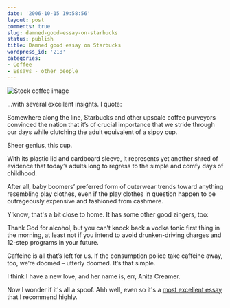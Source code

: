 ```yaml
---
date: '2006-10-15 19:58:56'
layout: post
comments: true
slug: damned-good-essay-on-starbucks
status: publish
title: Damned good essay on Starbucks
wordpress_id: '218'
categories:
- Coffee
- Essays - other people
---
```


![Stock coffee image](http://www.phfactor.net/wp-pics/190.espresso.jpg)

...with several excellent insights. I quote:



> 
Somewhere along the line, Starbucks and other upscale coffee purveyors convinced the nation that it’s of crucial importance that we stride through our days while clutching the adult equivalent of a sippy cup.

Sheer genius, this cup.

With its plastic lid and cardboard sleeve, it represents yet another shred of evidence that today’s adults long to regress to the simple and comfy days of childhood.

After all, baby boomers’ preferred form of outerwear trends toward anything resembling play clothes, even if the play clothes in question happen to be outrageously expensive and fashioned from cashmere.




Y'know, that's a bit close to home. It has some other good zingers, too:




> 
Thank God for alcohol, but you can’t knock back a vodka tonic first thing in the morning, at least not if you intend to avoid drunken-driving charges and 12-step programs in your future.

Caffeine is all that’s left for us. If the consumption police take caffeine away, too, we’re doomed – utterly doomed. It’s that simple.




I think I have a new love, and her name is, err, Anita Creamer. 

Now I wonder if it's all a spoof. Ahh well, even so it's a [most excellent essay](http://www.fortwayne.com/mld/journalgazette/living/15739798.htm) that I recommend highly.
